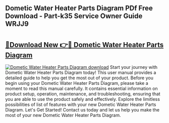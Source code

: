 ## Dometic Water Heater Parts Diagram PDf Free Download - Part-k35 Service Owner Guide WRJJ9

# <h2><a href="http://dftklu.blite.top/?on=Dometic+Water+Heater+Parts+Diagram">🔗Download New 👉🔴 Dometic Water Heater Parts Diagram</a></h2>

[![Dometic Water Heater Parts Diagram download](https://i.imgur.com/lujVjoI.png)](http://dftklu.blite.top/?on=Dometic+Water+Heater+Parts+Diagram)
Start your journey with Dometic Water Heater Parts Diagram today! This user manual provides a detailed guide to help you get the most out of your product. Before you begin using your Dometic Water Heater Parts Diagram, please take a moment to read this manual carefully. It contains essential information on product setup, operation, maintenance, and troubleshooting, ensuring that you are able to use the product safely and effectively. Explore the limitless possibilities of list of features with your new Dometic Water Heater Parts Diagram. Let's Get Started! Contact us today and let us help you make the most of your new Dometic Water Heater Parts Diagram.
